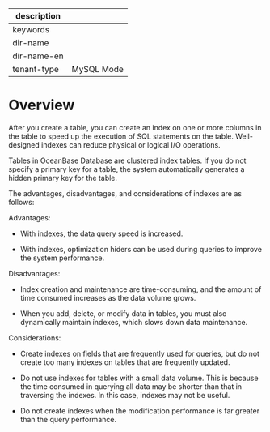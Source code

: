 |description||
|---|---|
|keywords||
|dir-name||
|dir-name-en||
|tenant-type|MySQL Mode|

# Overview

After you create a table, you can create an index on one or more columns in the table to speed up the execution of SQL statements on the table. Well-designed indexes can reduce physical or logical I/O operations.

Tables in OceanBase Database are clustered index tables. If you do not specify a primary key for a table, the system automatically generates a hidden primary key for the table.

The advantages, disadvantages, and considerations of indexes are as follows:

Advantages:

* With indexes, the data query speed is increased.

* With indexes, optimization hiders can be used during queries to improve the system performance.

Disadvantages:

* Index creation and maintenance are time-consuming, and the amount of time consumed increases as the data volume grows.

* When you add, delete, or modify data in tables, you must also dynamically maintain indexes, which slows down data maintenance.

Considerations:

* Create indexes on fields that are frequently used for queries, but do not create too many indexes on tables that are frequently updated.

* Do not use indexes for tables with a small data volume. This is because the time consumed in querying all data may be shorter than that in traversing the indexes. In this case, indexes may not be useful.

* Do not create indexes when the modification performance is far greater than the query performance.
